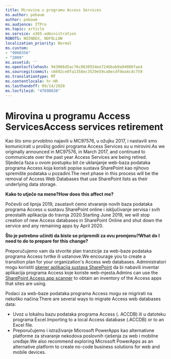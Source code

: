 ```yaml
---
title: Mirovina u programu Access Services
ms.author: pebaum
author: pebaum
ms.audience: ITPro
ms.topic: article
ms.service: o365-administration
ROBOTS: NOINDEX, NOFOLLOW
localization_priority: Normal
ms.custom:
- "9000356"
- "2009"
ms.assetid: ''
ms.openlocfilehash: 943066d5ac76c0630554ee724bbab9a94086fae4
ms.sourcegitcommit: c6692ce0fa1358ec3529e59ca0ecdfdea4cdc759
ms.translationtype: MT
ms.contentlocale: hr-HR
ms.lasthandoff: 09/14/2020
ms.locfileid: "47698638"
---
```

# <a name="access-services-retirement"></a><span data-ttu-id="9acc5-102">Mirovina u programu Access Services</span><span class="sxs-lookup"><span data-stu-id="9acc5-102">Access services retirement</span></span>

<span data-ttu-id="9acc5-103">Kao što smo prvobitno najavili u MC97576, u ožujku 2017, i nastavili smo komunicirati u prošloj godini programa Access Services su u mirovini.</span><span class="sxs-lookup"><span data-stu-id="9acc5-103">As we originally announced in MC97576, in March 2017, and continued to communicate over the past year Access Services are being retired.</span></span> <span data-ttu-id="9acc5-104">Sljedeća faza u ovom postupku bit će uklanjanje web-baza podataka programa Access koja koristi popise sustava SharePoint kao njihovo spremište podataka u pozadini.</span><span class="sxs-lookup"><span data-stu-id="9acc5-104">The next phase in this process will be the removal of Access Web Databases that use SharePoint lists as their underlying data storage.</span></span>

<span data-ttu-id="9acc5-105">**Kako to utječe na mene?**</span><span class="sxs-lookup"><span data-stu-id="9acc5-105">**How does this affect me?**</span></span>

<span data-ttu-id="9acc5-106">Počevši od lipnja 2019, zaustavit ćemo stvaranje novih baza podataka programa Access u sustavu SharePoint online i isključivanje servisa i svih preostalih aplikacija do travnja 2020.</span><span class="sxs-lookup"><span data-stu-id="9acc5-106">Starting June 2019, we will stop creation of new Access databases in SharePoint Online and shut down the service and any remaining apps by April 2020.</span></span>

<span data-ttu-id="9acc5-107">**Što je potrebno učiniti da biste se pripremili za ovu promjenu?**</span><span class="sxs-lookup"><span data-stu-id="9acc5-107">**What do I need to do to prepare for this change?**</span></span>

<span data-ttu-id="9acc5-108">Preporučujemo vam da stvorite plan tranzicije za web-baze podataka programa Access tvrtke ili ustanove.</span><span class="sxs-lookup"><span data-stu-id="9acc5-108">We encourage you to create a transition plan for your organization's Access web databases.</span></span> <span data-ttu-id="9acc5-109">Administratori mogu koristiti [skener aplikacija sustava SharePoint](https://github.com/SharePoint/PnP-Tools/tree/master/Solutions/SharePoint.AccessApp.Scanner) da bi nabavili inventar aplikacija programa Access koje koriste web-mjesta.</span><span class="sxs-lookup"><span data-stu-id="9acc5-109">Admins can use the [SharePoint Access app scanner](https://github.com/SharePoint/PnP-Tools/tree/master/Solutions/SharePoint.AccessApp.Scanner) to obtain an inventory of the Access apps that sites are using.</span></span>

<span data-ttu-id="9acc5-110">Podaci za web-baze podataka programa Access mogu se migrirati na nekoliko načina:</span><span class="sxs-lookup"><span data-stu-id="9acc5-110">There are several ways to migrate Access web databases data:</span></span>

- <span data-ttu-id="9acc5-111">Uvoz u lokalnu bazu podataka programa Access (. ACCDB) ili u datoteku programa Excel.</span><span class="sxs-lookup"><span data-stu-id="9acc5-111">Importing to a local Access database (.ACCDB) or to an Excel file.</span></span>
- <span data-ttu-id="9acc5-112">Preporučujemo i istraživanje Microsoft PowerApps kao alternativne platforme za stvaranje nekodova poslovnih rješenja za web i mobilne uređaje.</span><span class="sxs-lookup"><span data-stu-id="9acc5-112">We also recommend exploring Microsoft PowerApps as an alternative platform to create no-code business solutions for web and mobile devices.</span></span>